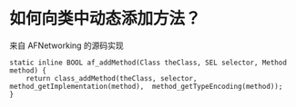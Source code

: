# 如何向类中动态添加方法？

来自 AFNetworking 的源码实现

```objc
static inline BOOL af_addMethod(Class theClass, SEL selector, Method method) {
    return class_addMethod(theClass, selector,  method_getImplementation(method),  method_getTypeEncoding(method));
}
```

